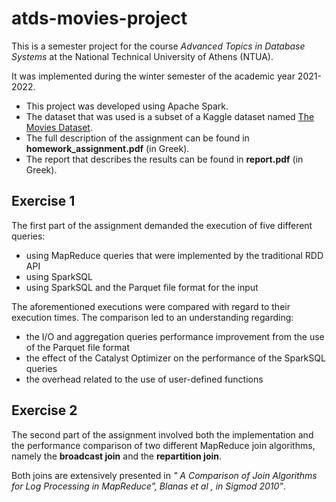 # atds-movies-project
This is a semester project for the course _Advanced Topics in Database Systems_ at the National Technical University of Athens (NTUA).

It was implemented during the winter semester of the academic year 2021-2022.

* This project was developed using Apache Spark.
* The dataset that was used is a subset of a Kaggle dataset named [The Movies Dataset](https://www.kaggle.com/datasets/rounakbanik/the-movies-dataset).
* The full description of the assignment can be found in **homework_assignment.pdf** (in Greek).
* The report that describes the results can be found in **report.pdf** (in Greek).


## Exercise 1

The first part of the assignment demanded the execution of five different queries:
* using MapReduce queries that were implemented by the traditional RDD API
* using SparkSQL
* using SparkSQL and the Parquet file format for the input

The aforementioned executions were compared with regard to their execution times. The comparison led to an understanding regarding:
* the I/O and aggregation queries performance improvement from the use of the Parquet file format
* the effect of the Catalyst Optimizer on the performance of the SparkSQL queries
* the overhead related to the use of user-defined functions

## Exercise 2

The second part of the assignment involved both the implementation and the performance comparison of two different MapReduce join algorithms, namely the **broadcast join** and the **repartition join**.

Both joins are extensively presented in _" A Comparison of Join Algorithms for Log Processing in MapReduce”, Blanas et al , in Sigmod 2010"_.
